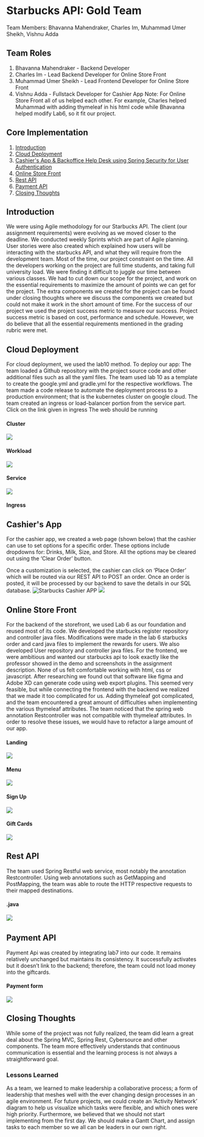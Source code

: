 # Starbucks API: Gold Team
Team Members: Bhavanna Mahendraker, Charles Im, Muhammad Umer Sheikh, Vishnu Adda
<br/>
## Team Roles
1) Bhavanna Mahendraker - Backend Developer
2) Charles Im - Lead Backend Developer for Online Store Front
3) Muhammad Umer Sheikh - Lead Frontend Developer for Online Store Front
4) Vishnu Adda - Fullstack Developer for Cashier App
Note: For Online Store Front all of us helped each other. For example, Charles helped Muhammad with adding thymeleaf in his html code while Bhavanna helped modify Lab6, so it fit our project.
## Core Implementation
1. [Introduction](#Introduction)
2. [Cloud Deployment](#Cloud-Deployment)
3. [Cashier's App & Backoffice Help Desk using Spring Security for User Authentication](#Cashier's-App-&-Backoffice-Help-Desk-using-Spring-Security-for-User-Authentication)
4. [Online Store Front](#Online-Store-Front)
5. [Rest API](#Rest-API)
6. [Payment API](#Payment-API)
7. [Closing Thoughts](#Closing-Thoughts)
## Introduction
We were using Agile methodology for our Starbucks API. The client (our assignment requirements) were evolving as we moved closer to the deadline. We conducted weekly Sprints which are part of Agile planning. User stories were also created which explained how users will be interacting with the starbucks API, and what they will require from the development team.
Most of the time, our project constraint on the time. All the developers working on the project are full time students, and taking full university load. We were finding it difficult to juggle our time between various classes. We had to cut down our scope for the project, and work on the essential requirements to maximize the amount of points we can get for the project. The extra components we created for the project can be found under closing thoughts where we discuss the components we created but could not make it work in the short amount of time. For the success of our project we used the project success metric to measure our success. Project success metric is based on cost, performance and schedule. However, we do believe that all the essential requirements mentioned in the grading rubric were met.

## Cloud Deployment
For cloud deployment, we used the lab10 method. To deploy our app:
The team loaded a Github repository with the project source code and other additional files such as all the yaml files. 
The team used lab 10 as a template to create the google.yml and gradle.yml for the respective workflows. 
The team made a code release to automate the deployment process to a production environment; that is the kubernetes cluster on google cloud. 
The team created an ingress or load-balancer portion from the service part.
Click on the link given in ingress
The web should be running

#### Cluster
![](Images/Starbucks-gold-SS8.PNG)
#### Workload
![](Images/Starbucks-gold-SS9.PNG)
#### Service
![](Images/Starbucks-gold-SS10.PNG)
#### Ingress

## Cashier's App
For the cashier app, we created a web page (shown below) that the cashier can use to set options for a specific order. These options include dropdowns for: Drinks, Milk, Size, and Store. All the options may be cleared out using the ‘Clear Order’ button. 

Once a customization is selected, the cashier can click on ‘Place Order’ which will be routed via our REST API to POST an order. Once an order is posted, it will be processed by our backend to save the details in our SQL database.
![Starbucks Cashier APP](images/cashier)
![](Images/Starbucks-gold-SS6.PNG)

## Online Store Front
For the backend of the storefront, we used Lab 6 as our foundation and reused most of its code. We developed the starbucks register repository and controller java files. Modifications were made in the lab 6 starbucks order and card java files to implement the rewards for users. We also developed User repository and controller java files. 
For the frontend, we were ambitious and wanted our starbucks api to look exactly like the professor showed in the demo and screenshots in the assignment description. None of us felt comfortable working with html, css or javascript. After researching we found out that software like figma and Adobe XD can generate code using web export plugins. This seemed very feasible, but while connecting the frontend with the backend we realized that we made it too complicated for us. Adding thymeleaf got complicated, and the team encountered a great amount of difficulties when implementing the various thymeleaf attributes. The team noticed that the spring web annotation Restcontroller was not compatible with thymeleaf attributes. In order to resolve these issues, we would have to refactor a large amount of our app.

#### Landing
![](Images/Starbucks-gold-SS1.PNG)
#### Menu
![](Images/Starbucks-gold-SS2.PNG)
#### Sign Up
![](Images/Starbucks-gold-SS3.PNG)
#### Gift Cards
![](Images/Starbucks-gold-SS5.PNG)

## Rest API
The team used Spring Restful web service, most notably the annotation Restcontroller. Using web annotations such as GetMapping and PostMapping, the team was able to route the HTTP respective requests to their mapped destinations.

#### .java
![](Images/Starbucks-gold-SS7.PNG)
![]()

## Payment API
Payment Api was created by integrating lab7 into our code. It remains relatively unchanged but maintains its consistency. It successfully activates but it doesn’t link to the backend; therefore, the team could not load money into the giftcards. 
#### Payment form
![](Images/Starbucks-gold-SS4.PNG)

## Closing Thoughts
While some of the project was not fully realized, the team did learn a great deal about the Spring MVC, Spring Rest, Cybersource and other components. The team more effectively understands that continuous communication is essential and the learning process is not always a straightforward goal.

### Lessons Learned
As a team, we learned to make leadership a collaborative process; a form of leadership that meshes well with the ever changing design processes in an agile environment. For future projects, we could create an ‘Activity Network’ diagram to help us visualize which tasks were flexible, and which ones were high priority. Furthermore, we believed that we should not start implementing from the first day. We should make a Gantt Chart, and assign tasks to each member so we all can be leaders in our own right.
